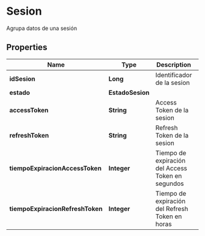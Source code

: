 

# Sesion

Agrupa datos de una sesión

## Properties

Name | Type | Description | Notes
------------ | ------------- | ------------- | -------------
**idSesion** | **Long** | Identificador de la sesion |  [optional]
**estado** | **EstadoSesion** |  |  [optional]
**accessToken** | **String** | Access Token de la sesion |  [optional]
**refreshToken** | **String** | Refresh Token de la sesion |  [optional]
**tiempoExpiracionAccessToken** | **Integer** | Tiempo de expiración del Access Token en segundos |  [optional]
**tiempoExpiracionRefreshToken** | **Integer** | Tiempo de expiración del Refresh Token en horas |  [optional]



